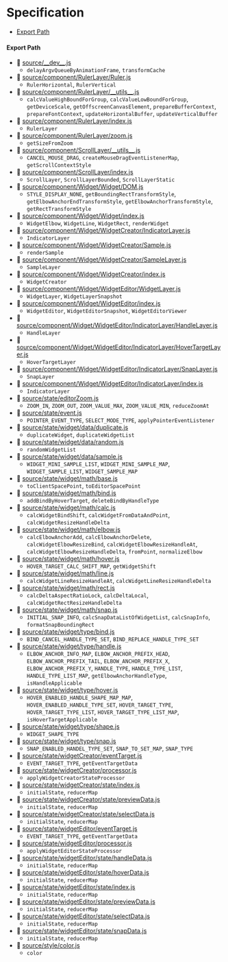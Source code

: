 # Specification

* [Export Path](#export-path)

#### Export Path
+ 📄 [source/\_\_dev\_\_.js](source/__dev__.js)
  - `delayArgvQueueByAnimationFrame`, `transformCache`
+ 📄 [source/component/RulerLayer/Ruler.js](source/component/RulerLayer/Ruler.js)
  - `RulerHorizontal`, `RulerVertical`
+ 📄 [source/component/RulerLayer/\_\_utils\_\_.js](source/component/RulerLayer/__utils__.js)
  - `calcValueHighBoundForGroup`, `calcValueLowBoundForGroup`, `getDeviceScale`, `getOffscreenCanvasElement`, `prepareBufferContext`, `prepareFontContext`, `updateHorizontalBuffer`, `updateVerticalBuffer`
+ 📄 [source/component/RulerLayer/index.js](source/component/RulerLayer/index.js)
  - `RulerLayer`
+ 📄 [source/component/RulerLayer/zoom.js](source/component/RulerLayer/zoom.js)
  - `getSizeFromZoom`
+ 📄 [source/component/ScrollLayer/\_\_utils\_\_.js](source/component/ScrollLayer/__utils__.js)
  - `CANCEL_MOUSE_DRAG`, `createMouseDragEventListenerMap`, `getScrollContextStyle`
+ 📄 [source/component/ScrollLayer/index.js](source/component/ScrollLayer/index.js)
  - `ScrollLayer`, `ScrollLayerBounded`, `ScrollLayerStatic`
+ 📄 [source/component/Widget/Widget/DOM.js](source/component/Widget/Widget/DOM.js)
  - `STYLE_DISPLAY_NONE`, `getBoundingRectTransformStyle`, `getElbowAnchorEndTransformStyle`, `getElbowAnchorTransformStyle`, `getRectTransformStyle`
+ 📄 [source/component/Widget/Widget/index.js](source/component/Widget/Widget/index.js)
  - `WidgetElbow`, `WidgetLine`, `WidgetRect`, `renderWidget`
+ 📄 [source/component/Widget/WidgetCreator/IndicatorLayer.js](source/component/Widget/WidgetCreator/IndicatorLayer.js)
  - `IndicatorLayer`
+ 📄 [source/component/Widget/WidgetCreator/Sample.js](source/component/Widget/WidgetCreator/Sample.js)
  - `renderSample`
+ 📄 [source/component/Widget/WidgetCreator/SampleLayer.js](source/component/Widget/WidgetCreator/SampleLayer.js)
  - `SampleLayer`
+ 📄 [source/component/Widget/WidgetCreator/index.js](source/component/Widget/WidgetCreator/index.js)
  - `WidgetCreator`
+ 📄 [source/component/Widget/WidgetEditor/WidgetLayer.js](source/component/Widget/WidgetEditor/WidgetLayer.js)
  - `WidgetLayer`, `WidgetLayerSnapshot`
+ 📄 [source/component/Widget/WidgetEditor/index.js](source/component/Widget/WidgetEditor/index.js)
  - `WidgetEditor`, `WidgetEditorSnapshot`, `WidgetEditorViewer`
+ 📄 [source/component/Widget/WidgetEditor/IndicatorLayer/HandleLayer.js](source/component/Widget/WidgetEditor/IndicatorLayer/HandleLayer.js)
  - `HandleLayer`
+ 📄 [source/component/Widget/WidgetEditor/IndicatorLayer/HoverTargetLayer.js](source/component/Widget/WidgetEditor/IndicatorLayer/HoverTargetLayer.js)
  - `HoverTargetLayer`
+ 📄 [source/component/Widget/WidgetEditor/IndicatorLayer/SnapLayer.js](source/component/Widget/WidgetEditor/IndicatorLayer/SnapLayer.js)
  - `SnapLayer`
+ 📄 [source/component/Widget/WidgetEditor/IndicatorLayer/index.js](source/component/Widget/WidgetEditor/IndicatorLayer/index.js)
  - `IndicatorLayer`
+ 📄 [source/state/editorZoom.js](source/state/editorZoom.js)
  - `ZOOM_IN`, `ZOOM_OUT`, `ZOOM_VALUE_MAX`, `ZOOM_VALUE_MIN`, `reduceZoomAt`
+ 📄 [source/state/event.js](source/state/event.js)
  - `POINTER_EVENT_TYPE`, `SELECT_MODE_TYPE`, `applyPointerEventListener`
+ 📄 [source/state/widget/data/duplicate.js](source/state/widget/data/duplicate.js)
  - `duplicateWidget`, `duplicateWidgetList`
+ 📄 [source/state/widget/data/random.js](source/state/widget/data/random.js)
  - `randomWidgetList`
+ 📄 [source/state/widget/data/sample.js](source/state/widget/data/sample.js)
  - `WIDGET_MINI_SAMPLE_LIST`, `WIDGET_MINI_SAMPLE_MAP`, `WIDGET_SAMPLE_LIST`, `WIDGET_SAMPLE_MAP`
+ 📄 [source/state/widget/math/base.js](source/state/widget/math/base.js)
  - `toClientSpacePoint`, `toEditorSpacePoint`
+ 📄 [source/state/widget/math/bind.js](source/state/widget/math/bind.js)
  - `addBindByHoverTarget`, `deleteBindByHandleType`
+ 📄 [source/state/widget/math/calc.js](source/state/widget/math/calc.js)
  - `calcWidgetBindShift`, `calcWidgetFromDataAndPoint`, `calcWidgetResizeHandleDelta`
+ 📄 [source/state/widget/math/elbow.js](source/state/widget/math/elbow.js)
  - `calcElbowAnchorAdd`, `calcElbowAnchorDelete`, `calcWidgetElbowResizeBind`, `calcWidgetElbowResizeHandleAt`, `calcWidgetElbowResizeHandleDelta`, `fromPoint`, `normalizeElbow`
+ 📄 [source/state/widget/math/hover.js](source/state/widget/math/hover.js)
  - `HOVER_TARGET_CALC_SHIFT_MAP`, `getWidgetShift`
+ 📄 [source/state/widget/math/line.js](source/state/widget/math/line.js)
  - `calcWidgetLineResizeHandleAt`, `calcWidgetLineResizeHandleDelta`
+ 📄 [source/state/widget/math/rect.js](source/state/widget/math/rect.js)
  - `calcDeltaAspectRatioLock`, `calcDeltaLocal`, `calcWidgetRectResizeHandleDelta`
+ 📄 [source/state/widget/math/snap.js](source/state/widget/math/snap.js)
  - `INITIAL_SNAP_INFO`, `calcSnapDataListOfWidgetList`, `calcSnapInfo`, `formatSnapBoundingRect`
+ 📄 [source/state/widget/type/bind.js](source/state/widget/type/bind.js)
  - `BIND_CANCEL_HANDLE_TYPE_SET`, `BIND_REPLACE_HANDLE_TYPE_SET`
+ 📄 [source/state/widget/type/handle.js](source/state/widget/type/handle.js)
  - `ELBOW_ANCHOR_INFO_MAP`, `ELBOW_ANCHOR_PREFIX_HEAD`, `ELBOW_ANCHOR_PREFIX_TAIL`, `ELBOW_ANCHOR_PREFIX_X`, `ELBOW_ANCHOR_PREFIX_Y`, `HANDLE_TYPE`, `HANDLE_TYPE_LIST`, `HANDLE_TYPE_LIST_MAP`, `getElbowAnchorHandleType`, `isHandleApplicable`
+ 📄 [source/state/widget/type/hover.js](source/state/widget/type/hover.js)
  - `HOVER_ENABLED_HANDLE_SHAPE_MAP_MAP`, `HOVER_ENABLED_HANDLE_TYPE_SET`, `HOVER_TARGET_TYPE`, `HOVER_TARGET_TYPE_LIST`, `HOVER_TARGET_TYPE_LIST_MAP`, `isHoverTargetApplicable`
+ 📄 [source/state/widget/type/shape.js](source/state/widget/type/shape.js)
  - `WIDGET_SHAPE_TYPE`
+ 📄 [source/state/widget/type/snap.js](source/state/widget/type/snap.js)
  - `SNAP_ENABLED_HANDEL_TYPE_SET`, `SNAP_TO_SET_MAP`, `SNAP_TYPE`
+ 📄 [source/state/widgetCreator/eventTarget.js](source/state/widgetCreator/eventTarget.js)
  - `EVENT_TARGET_TYPE`, `getEventTargetData`
+ 📄 [source/state/widgetCreator/processor.js](source/state/widgetCreator/processor.js)
  - `applyWidgetCreatorStateProcessor`
+ 📄 [source/state/widgetCreator/state/index.js](source/state/widgetCreator/state/index.js)
  - `initialState`, `reducerMap`
+ 📄 [source/state/widgetCreator/state/previewData.js](source/state/widgetCreator/state/previewData.js)
  - `initialState`, `reducerMap`
+ 📄 [source/state/widgetCreator/state/selectData.js](source/state/widgetCreator/state/selectData.js)
  - `initialState`, `reducerMap`
+ 📄 [source/state/widgetEditor/eventTarget.js](source/state/widgetEditor/eventTarget.js)
  - `EVENT_TARGET_TYPE`, `getEventTargetData`
+ 📄 [source/state/widgetEditor/processor.js](source/state/widgetEditor/processor.js)
  - `applyWidgetEditorStateProcessor`
+ 📄 [source/state/widgetEditor/state/handleData.js](source/state/widgetEditor/state/handleData.js)
  - `initialState`, `reducerMap`
+ 📄 [source/state/widgetEditor/state/hoverData.js](source/state/widgetEditor/state/hoverData.js)
  - `initialState`, `reducerMap`
+ 📄 [source/state/widgetEditor/state/index.js](source/state/widgetEditor/state/index.js)
  - `initialState`, `reducerMap`
+ 📄 [source/state/widgetEditor/state/previewData.js](source/state/widgetEditor/state/previewData.js)
  - `initialState`, `reducerMap`
+ 📄 [source/state/widgetEditor/state/selectData.js](source/state/widgetEditor/state/selectData.js)
  - `initialState`, `reducerMap`
+ 📄 [source/state/widgetEditor/state/snapData.js](source/state/widgetEditor/state/snapData.js)
  - `initialState`, `reducerMap`
+ 📄 [source/style/color.js](source/style/color.js)
  - `color`
